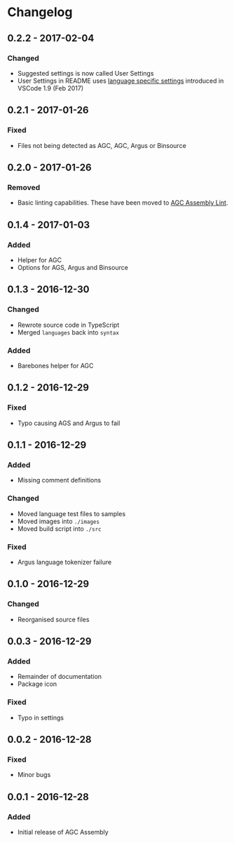 # Changelog

## 0.2.2 - 2017-02-04
### Changed
- Suggested settings is now called User Settings
- User Settings in README uses [language specific settings](https://github.com/Microsoft/vscode/issues/1587) introduced in VSCode 1.9 (Feb 2017)

## 0.2.1 - 2017-01-26
### Fixed
- Files not being detected as AGC, AGC, Argus or Binsource

## 0.2.0 - 2017-01-26
### Removed
- Basic linting capabilities. These have been moved to [AGC Assembly Lint](https://github.com/wopian/agc-assembly-lint).

## 0.1.4 - 2017-01-03
### Added
- Helper for AGC
- Options for AGS, Argus and Binsource

## 0.1.3 - 2016-12-30
### Changed
- Rewrote source code in TypeScript
- Merged `languages` back into `syntax`

### Added
- Barebones helper for AGC

## 0.1.2 - 2016-12-29
### Fixed
- Typo causing AGS and Argus to fail

## 0.1.1 - 2016-12-29
### Added
- Missing comment definitions

### Changed
- Moved language test files to samples
- Moved images into `./images`
- Moved build script into `./src`

### Fixed
- Argus language tokenizer failure

## 0.1.0 - 2016-12-29
### Changed
- Reorganised source files

## 0.0.3 - 2016-12-29
### Added
- Remainder of documentation
- Package icon

### Fixed
- Typo in settings

## 0.0.2 - 2016-12-28
### Fixed
- Minor bugs

## 0.0.1 - 2016-12-28
### Added
- Initial release of AGC Assembly
